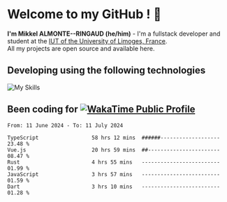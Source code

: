 # Welcome to my GitHub ! 🌃

**I'm Mikkel ALMONTE--RINGAUD (he/him)** - I'm a fullstack developer and student at the [IUT of the University of Limoges, France](https://iut.unilim.fr). \
All my projects are open source and available here.

## Developing using the following technologies

![My Skills](https://skillicons.dev/icons?i=dart,solidjs,pnpm,nodejs,ts,js,vercel,html,css,astro,git,md,discord,electron,figma,obsidian,github,windows,arch,bash,bun,c,cloudflare,linux,py,tailwind,vscode,nginx,npm,tauri,vite,zig,yarn,windicss&theme=dark)

## Been coding for [![WakaTime Public Profile](https://wakatime.com/badge/user/0839e595-e07a-435c-8d59-ed95f2a3d6dd.svg?style=flat-square)](https://wakatime.com/@0839e595-e07a-435c-8d59-ed95f2a3d6dd)

<!--START_SECTION:waka-->

```plain
From: 11 June 2024 - To: 11 July 2024

TypeScript                 58 hrs 12 mins  ######-------------------   23.48 %
Vue.js                     20 hrs 59 mins  ##-----------------------   08.47 %
Rust                       4 hrs 55 mins   -------------------------   01.99 %
JavaScript                 3 hrs 57 mins   -------------------------   01.59 %
Dart                       3 hrs 10 mins   -------------------------   01.28 %
```

<!--END_SECTION:waka-->
